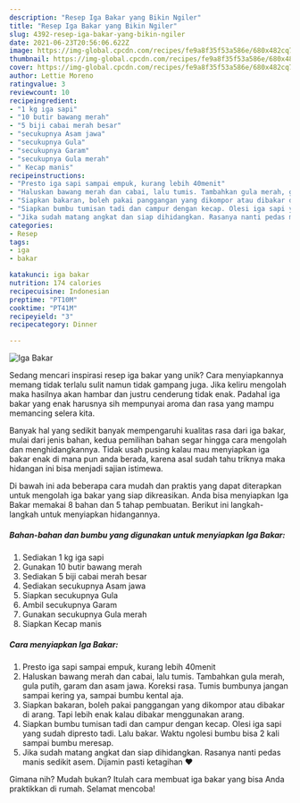 ```yaml
---
description: "Resep Iga Bakar yang Bikin Ngiler"
title: "Resep Iga Bakar yang Bikin Ngiler"
slug: 4392-resep-iga-bakar-yang-bikin-ngiler
date: 2021-06-23T20:56:06.622Z
image: https://img-global.cpcdn.com/recipes/fe9a8f35f53a586e/680x482cq70/iga-bakar-foto-resep-utama.jpg
thumbnail: https://img-global.cpcdn.com/recipes/fe9a8f35f53a586e/680x482cq70/iga-bakar-foto-resep-utama.jpg
cover: https://img-global.cpcdn.com/recipes/fe9a8f35f53a586e/680x482cq70/iga-bakar-foto-resep-utama.jpg
author: Lettie Moreno
ratingvalue: 3
reviewcount: 10
recipeingredient:
- "1 kg iga sapi"
- "10 butir bawang merah"
- "5 biji cabai merah besar"
- "secukupnya Asam jawa"
- "secukupnya Gula"
- "secukupnya Garam"
- "secukupnya Gula merah"
- " Kecap manis"
recipeinstructions:
- "Presto iga sapi sampai empuk, kurang lebih 40menit"
- "Haluskan bawang merah dan cabai, lalu tumis. Tambahkan gula merah, gula putih, garam dan asam jawa. Koreksi rasa. Tumis bumbunya jangan sampai kering ya, sampai bumbu kental aja."
- "Siapkan bakaran, boleh pakai panggangan yang dikompor atau dibakar di arang. Tapi lebih enak kalau dibakar menggunakan arang."
- "Siapkan bumbu tumisan tadi dan campur dengan kecap. Olesi iga sapi yang sudah dipresto tadi. Lalu bakar. Waktu ngolesi bumbu bisa 2 kali sampai bumbu meresap."
- "Jika sudah matang angkat dan siap dihidangkan. Rasanya nanti pedas manis sedikit asem. Dijamin pasti ketagihan ❤"
categories:
- Resep
tags:
- iga
- bakar

katakunci: iga bakar 
nutrition: 174 calories
recipecuisine: Indonesian
preptime: "PT10M"
cooktime: "PT41M"
recipeyield: "3"
recipecategory: Dinner

---
```



![Iga Bakar](https://img-global.cpcdn.com/recipes/fe9a8f35f53a586e/680x482cq70/iga-bakar-foto-resep-utama.jpg)

Sedang mencari inspirasi resep iga bakar yang unik? Cara menyiapkannya memang tidak terlalu sulit namun tidak gampang juga. Jika keliru mengolah maka hasilnya akan hambar dan justru cenderung tidak enak. Padahal iga bakar yang enak harusnya sih mempunyai aroma dan rasa yang mampu memancing selera kita.



Banyak hal yang sedikit banyak mempengaruhi kualitas rasa dari iga bakar, mulai dari jenis bahan, kedua pemilihan bahan segar hingga cara mengolah dan menghidangkannya. Tidak usah pusing kalau mau menyiapkan iga bakar enak di mana pun anda berada, karena asal sudah tahu triknya maka hidangan ini bisa menjadi sajian istimewa.


Di bawah ini ada beberapa cara mudah dan praktis yang dapat diterapkan untuk mengolah iga bakar yang siap dikreasikan. Anda bisa menyiapkan Iga Bakar memakai 8 bahan dan 5 tahap pembuatan. Berikut ini langkah-langkah untuk menyiapkan hidangannya.

<!--inarticleads1-->

##### Bahan-bahan dan bumbu yang digunakan untuk menyiapkan Iga Bakar:

1. Sediakan 1 kg iga sapi
1. Gunakan 10 butir bawang merah
1. Sediakan 5 biji cabai merah besar
1. Sediakan secukupnya Asam jawa
1. Siapkan secukupnya Gula
1. Ambil secukupnya Garam
1. Gunakan secukupnya Gula merah
1. Siapkan  Kecap manis




<!--inarticleads2-->

##### Cara menyiapkan Iga Bakar:

1. Presto iga sapi sampai empuk, kurang lebih 40menit
1. Haluskan bawang merah dan cabai, lalu tumis. Tambahkan gula merah, gula putih, garam dan asam jawa. Koreksi rasa. Tumis bumbunya jangan sampai kering ya, sampai bumbu kental aja.
1. Siapkan bakaran, boleh pakai panggangan yang dikompor atau dibakar di arang. Tapi lebih enak kalau dibakar menggunakan arang.
1. Siapkan bumbu tumisan tadi dan campur dengan kecap. Olesi iga sapi yang sudah dipresto tadi. Lalu bakar. Waktu ngolesi bumbu bisa 2 kali sampai bumbu meresap.
1. Jika sudah matang angkat dan siap dihidangkan. Rasanya nanti pedas manis sedikit asem. Dijamin pasti ketagihan ❤




Gimana nih? Mudah bukan? Itulah cara membuat iga bakar yang bisa Anda praktikkan di rumah. Selamat mencoba!
